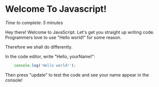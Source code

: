 # Welcome To Javascript!
_Time to complete: 5 minutes_

Hey there! Welcome to JavaScript. Let's get you straight up writing code. Programmers love to use "Hello world!" for some reason.

Therefore we shall do differently.

In the code editor, write "Hello, yourName!":

```javascript
    console.log('Hello world!');
```

Then press "update" to test the code and see your name appear in the console!
